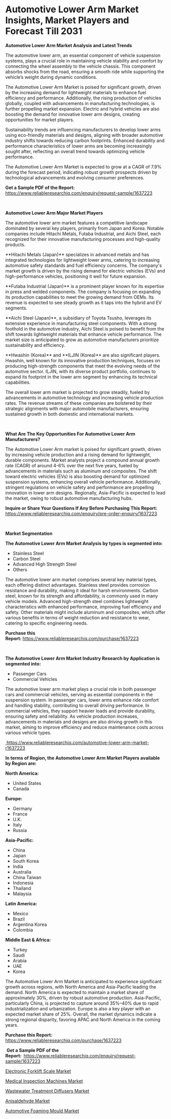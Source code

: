 <p><h1>Automotive Lower Arm Market Insights, Market Players and Forecast Till 2031</h1></p><p><strong>Automotive Lower Arm Market Analysis and Latest Trends</strong></p>
<p><p>The automotive lower arm, an essential component of vehicle suspension systems, plays a crucial role in maintaining vehicle stability and comfort by connecting the wheel assembly to the vehicle chassis. This component absorbs shocks from the road, ensuring a smooth ride while supporting the vehicle’s weight during dynamic conditions.</p><p>The Automotive Lower Arm Market is poised for significant growth, driven by the increasing demand for lightweight materials to enhance fuel efficiency and performance. Additionally, the rising production of vehicles globally, coupled with advancements in manufacturing technologies, is further propelling market expansion. Electric and hybrid vehicles are also boosting the demand for innovative lower arm designs, creating opportunities for market players.</p><p>Sustainability trends are influencing manufacturers to develop lower arms using eco-friendly materials and designs, aligning with broader automotive industry shifts towards reducing carbon footprints. Enhanced durability and performance characteristics of lower arms are becoming increasingly sought after, reflecting an overall trend towards optimizing vehicle performance.</p><p>The Automotive Lower Arm Market is expected to grow at a CAGR of 7.9% during the forecast period, indicating robust growth prospects driven by technological advancements and evolving consumer preferences.</p></p>
<p><strong>Get a Sample PDF of the Report:&nbsp;</strong> <a href="https://www.reliableresearchiq.com/enquiry/request-sample/1637223?utm_campaign=1137&utm_medium=2&utm_source=Github&utm_content=ia&utm_term=11102024&utm_id=automotive-lower-arm">https://www.reliableresearchiq.com/enquiry/request-sample/1637223</a></p>
<p>&nbsp;</p>
<p><strong>Automotive Lower Arm Major Market Players</strong></p>
<p><p>The automotive lower arm market features a competitive landscape dominated by several key players, primarily from Japan and Korea. Notable companies include Hitachi Metals, Futaba Industrial, and Aichi Steel, each recognized for their innovative manufacturing processes and high-quality products.</p><p>**Hitachi Metals (Japan)** specializes in advanced metals and has integrated technologies for lightweight lower arms, catering to increasing automotive safety standards and fuel efficiency concerns. The company's market growth is driven by the rising demand for electric vehicles (EVs) and high-performance vehicles, positioning it well for future expansion.</p><p>**Futaba Industrial (Japan)** is a prominent player known for its expertise in press and welded components. The company is focusing on expanding its production capabilities to meet the growing demand from OEMs. Its revenue is expected to see steady growth as it taps into the hybrid and EV segments.</p><p>**Aichi Steel (Japan)**, a subsidiary of Toyota Tsusho, leverages its extensive experience in manufacturing steel components. With a strong foothold in the automotive industry, Aichi Steel is poised to benefit from the shift towards lightweight materials that enhance vehicle performance. The market size is anticipated to grow as automotive manufacturers prioritize sustainability and efficiency.</p><p>**Hwashin (Korea)** and **ILJIN (Korea)** are also significant players. Hwashin, well known for its innovative production techniques, focuses on producing high-strength components that meet the evolving needs of the automotive sector. ILJIN, with its diverse product portfolio, continues to expand its footprint in the lower arm segment by enhancing its technical capabilities.</p><p>The overall lower arm market is projected to grow steadily, fueled by advancements in automotive technology and increasing vehicle production rates. The revenue streams of these companies are bolstered by their strategic alignments with major automobile manufacturers, ensuring sustained growth in both domestic and international markets.</p></p>
<p>&nbsp;</p>
<p><strong>What Are The Key Opportunities For Automotive Lower Arm Manufacturers?</strong></p>
<p><p>The Automotive Lower Arm market is poised for significant growth, driven by increasing vehicle production and a rising demand for lightweight, durable components. Market analysts project a compound annual growth rate (CAGR) of around 4-6% over the next five years, fueled by advancements in materials such as aluminum and composites. The shift toward electric vehicles (EVs) is also boosting demand for optimized suspension systems, enhancing overall vehicle performance. Additionally, stringent regulations on vehicle safety and performance are propelling innovation in lower arm designs. Regionally, Asia-Pacific is expected to lead the market, owing to robust automotive manufacturing hubs.</p></p>
<p><strong>Inquire or Share Your Questions If Any Before Purchasing This Report:</strong> <a href="https://www.reliableresearchiq.com/enquiry/pre-order-enquiry/1637223?utm_campaign=1137&utm_medium=2&utm_source=Github&utm_content=ia&utm_term=11102024&utm_id=automotive-lower-arm">https://www.reliableresearchiq.com/enquiry/pre-order-enquiry/1637223</a></p>
<p>&nbsp;</p>
<p><strong>Market Segmentation</strong></p>
<p><strong>The Automotive Lower Arm Market Analysis by types is segmented into:</strong></p>
<p><ul><li>Stainless Steel</li><li>Carbon Steel</li><li>Advanced High Strength Steel</li><li>Others</li></ul></p>
<p><p>The automotive lower arm market comprises several key material types, each offering distinct advantages. Stainless steel provides corrosion resistance and durability, making it ideal for harsh environments. Carbon steel, known for its strength and affordability, is commonly used in many vehicle models. Advanced high-strength steel combines lightweight characteristics with enhanced performance, improving fuel efficiency and safety. Other materials might include aluminum and composites, which offer various benefits in terms of weight reduction and resistance to wear, catering to specific engineering needs.</p></p>
<p><strong>Purchase this Report:&nbsp;</strong><a href="https://www.reliableresearchiq.com/purchase/1637223?utm_campaign=1137&utm_medium=2&utm_source=Github&utm_content=ia&utm_term=11102024&utm_id=automotive-lower-arm">https://www.reliableresearchiq.com/purchase/1637223</a></p>
<p>&nbsp;</p>
<p><strong>The Automotive Lower Arm Market Industry Research by Application is segmented into:</strong></p>
<p><ul><li>Passenger Cars</li><li>Commercial Vehicles</li></ul></p>
<p><p>The automotive lower arm market plays a crucial role in both passenger cars and commercial vehicles, serving as essential components in the suspension system. In passenger cars, lower arms enhance ride comfort and handling stability, contributing to overall driving performance. In commercial vehicles, they support heavier loads and provide durability, ensuring safety and reliability. As vehicle production increases, advancements in materials and designs are also driving growth in this market, aiming to improve efficiency and reduce maintenance costs across various vehicle types.</p></p>
<p><a href="https://www.reliableresearchiq.com/automotive-lower-arm-market-r1637223?utm_campaign=1137&utm_medium=2&utm_source=Github&utm_content=ia&utm_term=11102024&utm_id=automotive-lower-arm">&nbsp;https://www.reliableresearchiq.com/automotive-lower-arm-market-r1637223</a></p>
<p><strong>In terms of Region, the Automotive Lower Arm Market Players available by Region are:</strong></p>
<p>
    <p> <strong> North America: </strong>
        <ul>
            <li>United States</li>
            <li>Canada</li>
        </ul>
        </p> 
    <p> <strong> Europe: </strong>
        <ul>
            <li>Germany</li>
            <li>France</li>
            <li>U.K.</li>
            <li>Italy</li>
            <li>Russia</li>
        </ul>
        </p> 
    <p> <strong> Asia-Pacific: </strong>
        <ul>
            <li>China</li>
            <li>Japan</li>
            <li>South Korea</li>
            <li>India</li>
            <li>Australia</li>
            <li>China Taiwan</li>
            <li>Indonesia</li>
            <li>Thailand</li>
            <li>Malaysia</li>
        </ul>
        </p> 
    <p> <strong> Latin America: </strong>
        <ul>
            <li>Mexico</li>
            <li>Brazil</li>
            <li>Argentina Korea</li>
            <li>Colombia</li>
        </ul>
        </p> 
    <p> <strong> Middle East & Africa: </strong>
        <ul>
            <li>Turkey</li>
            <li>Saudi</li>
            <li>Arabia</li>
            <li>UAE</li>
            <li>Korea</li>
        </ul>
    </p>
    </p>
<p><p>The Automotive Lower Arm Market is anticipated to experience significant growth across regions, with North America and Asia-Pacific leading the demand. North America is expected to maintain a market share of approximately 30%, driven by robust automotive production. Asia-Pacific, particularly China, is projected to capture around 35%–40% due to rapid industrialization and urbanization. Europe is also a key player with an expected market share of 25%. Overall, the market dynamics indicate a strong regional disparity, favoring APAC and North America in the coming years.</p></p>
<p><strong>Purchase this Report: </strong><a href="https://www.reliableresearchiq.com/purchase/1637223?utm_campaign=1137&utm_medium=2&utm_source=Github&utm_content=ia&utm_term=11102024&utm_id=automotive-lower-arm">https://www.reliableresearchiq.com/purchase/1637223</a></p>
<p>&nbsp;<strong>Get a Sample PDF of the Report:&nbsp;&nbsp;</strong><a href="https://www.reliableresearchiq.com/enquiry/request-sample/1637223?utm_campaign=1137&utm_medium=2&utm_source=Github&utm_content=ia&utm_term=11102024&utm_id=automotive-lower-arm">https://www.reliableresearchiq.com/enquiry/request-sample/1637223</a></p>
<p><strong></strong></p>
<p><p><a href="https://www.linkedin.com/pulse/global-electronic-forklift-scale-industry-analysis-share-growth-dw95e?utm_campaign=1137&utm_medium=2&utm_source=Github&utm_content=ia&utm_term=11102024&utm_id=automotive-lower-arm">Electronic Forklift Scale Market</a></p><p><a href="https://github.com/shebaharrifx/Market-Research-Report-List-1/blob/main/medical-inspection-machines-market.md?utm_campaign=1137&utm_medium=2&utm_source=Github&utm_content=ia&utm_term=11102024&utm_id=automotive-lower-arm">Medical Inspection Machines Market</a></p><p><a href="https://github.com/yoreivesal/Market-Research-Report-List-1/blob/main/wastewater-treatment-diffusers-market.md?utm_campaign=1137&utm_medium=2&utm_source=Github&utm_content=ia&utm_term=11102024&utm_id=automotive-lower-arm">Wastewater Treatment Diffusers Market</a></p><p><a href="https://www.linkedin.com/pulse/key-drivers-anisaldehyde-market-trends-future-outlook-2024-2031-98doe?utm_campaign=1137&utm_medium=2&utm_source=Github&utm_content=ia&utm_term=11102024&utm_id=automotive-lower-arm">Anisaldehyde Market</a></p><p><a href="https://www.linkedin.com/pulse/global-perspectives-automotive-foaming-mould-market-trends-d0xbc?utm_campaign=1137&utm_medium=2&utm_source=Github&utm_content=ia&utm_term=11102024&utm_id=automotive-lower-arm">Automotive Foaming Mould Market</a></p></p>